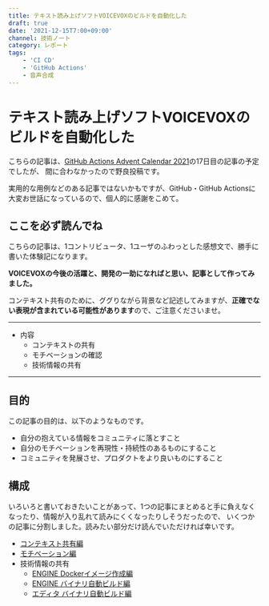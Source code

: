 ```yaml
---
title: テキスト読み上げソフトVOICEVOXのビルドを自動化した
draft: true
date: '2021-12-15T7:00+09:00'
channel: 技術ノート
category: レポート
tags:
    - 'CI CD'
    - 'GitHub Actions'
    - 音声合成
---
```

# テキスト読み上げソフトVOICEVOXのビルドを自動化した

こちらの記事は、[GitHub Actions Advent Calendar 2021](https://qiita.com/advent-calendar/2021/github-actions)の17日目の記事の予定でしたが、
間に合わなかったので野良投稿です。

実用的な用例などのある記事ではないかもですが、GitHub・GitHub Actionsに大変お世話になっているので、個人的に感謝をこめて。

## ここを必ず読んでね

こちらの記事は、1コントリビュータ、1ユーザのふわっとした感想文で、勝手に書いた体験記になります。

**VOICEVOXの今後の活躍と、開発の一助になればと思い、記事として作ってみました。**

コンテキスト共有のために、ググりながら背景など記述してみますが、**正確でない表現が含まれている可能性があります**ので、ご注意くださいませ。

---

- 内容
  - コンテキストの共有
  - モチベーションの確認
  - 技術情報の共有

---

## 目的

この記事の目的は、以下のようなものです。

- 自分の抱えている情報をコミュニティに落とすこと
- 自分のモチベーションを再現性・持続性のあるものにすること
- コミュニティを発展させ、プロダクトをより良いものにすること

## 構成

いろいろと書いておきたいことがあって、1つの記事にまとめると手に負えなくなったり、情報が入り乱れて読みにくくなったりしそうだったので、
いくつかの記事に分割しました。読みたい部分だけ読んでいただければ幸いです。

- [コンテキスト共有編](../voicevox_autobuild_context/)
- [モチベーション編](../voicevox_autobuild_motivation/)
- 技術情報の共有
    - [ENGINE Dockerイメージ作成編](../voicevox_autobuild_engine_docker/)
    - [ENGINE バイナリ自動ビルド編](../voicevox_autobuild_engine_binary/)
    - [エディタ バイナリ自動ビルド編](../voicevox_autobuild_editor_binary/)
